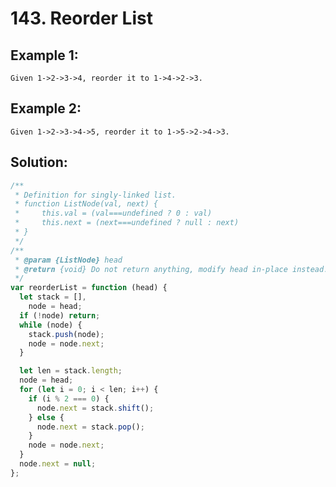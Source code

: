 # 143. Reorder List

## Example 1:

    Given 1->2->3->4, reorder it to 1->4->2->3.

## Example 2:

    Given 1->2->3->4->5, reorder it to 1->5->2->4->3.

## Solution:

```javascript
/**
 * Definition for singly-linked list.
 * function ListNode(val, next) {
 *     this.val = (val===undefined ? 0 : val)
 *     this.next = (next===undefined ? null : next)
 * }
 */
/**
 * @param {ListNode} head
 * @return {void} Do not return anything, modify head in-place instead.
 */
var reorderList = function (head) {
  let stack = [],
    node = head;
  if (!node) return;
  while (node) {
    stack.push(node);
    node = node.next;
  }

  let len = stack.length;
  node = head;
  for (let i = 0; i < len; i++) {
    if (i % 2 === 0) {
      node.next = stack.shift();
    } else {
      node.next = stack.pop();
    }
    node = node.next;
  }
  node.next = null;
};
```
